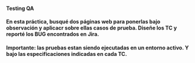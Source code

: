 #### Testing QA
#### En esta práctica, busqué dos páginas web para ponerlas bajo observación y aplicacr sobre ellas casos de prueba. Diseñe los TC y reporté los BUG encontrados en Jira.
#### Importante: las pruebas estan siendo ejecutadas en un entorno activo. Y bajo las especificaciones indicadas en cada TC.